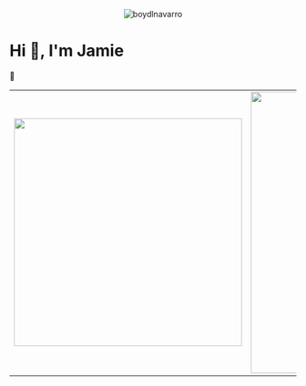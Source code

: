 <p align="center"> 
  <img src="https://res.cloudinary.com/dy7l1wk3y/image/upload/v1597554565/Component_3_tzyjtj.png" alt="boydlnavarro" />
</p>

<h1 align="left">Hi 👋, I'm Jamie</h1>
👋
<center>
  <table>
    <tr>
        <td>
          <img width="400px" align="center" 
               src="https://github-readme-stats.vercel.app/api/top-langs/?username=jamiefrobison&hide=html,makefile,vhdl,c,qmake,css&langs_count=6&layout=compact&theme=dracula" />
      </td>
      <td>
          <img width="495px" align="center" src="https://github-readme-stats.vercel.app/api?username=jamiefrobison&show_icons=true&count_private=true&theme=dracula" />
      </td>
    </tr>   
  </table>
</center>
